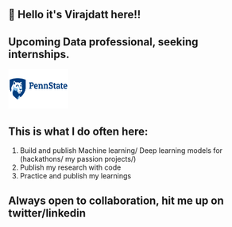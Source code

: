 ## :wave:	 Hello it's Virajdatt here!!
## Upcoming Data professional, seeking internships.
<img src="https://github.com/Virajdatt/Virajdatt/blob/main/penn_logo.png" width="120" height="80">

## This is what I do often here:
1. Build and publish Machine learning/ Deep learning models for (hackathons/ my passion projects/)
2. Publish my research with code
3. Practice and publish my learnings

## Always open to collaboration, hit me up on twitter/linkedin
